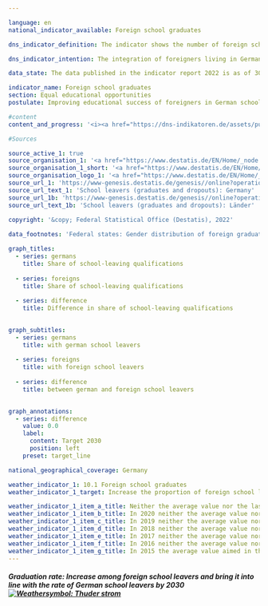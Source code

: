 ```yaml
---

language: en    
national_indicator_available: Foreign school graduates    

dns_indicator_definition: The indicator shows the number of foreign school graduates as a proportion of all the foreigners leaving schools in Germany in a particular school year. In this case, the term “graduates” refers to people who leave general-education schools with at least a Hauptschulabschluss, a lower secondary school leaving certificate.    

dns_indicator_intention: The integration of foreigners living in Germany is an important prerequisite for cohesion within our society. A necessary condition for successful integration is the acquisition of sufficient qualifications at school to open up subsequent educational and professional opportunities. The goals of the German Government are therefore to increase the share of foreign school graduates who obtain at least a lower secondary school leaving certificate and bringing it into line with the corresponding rate for German school leavers by 2030.    

data_state: The data published in the indicator report 2022 is as of 30.11.2022. The data shown on this platform is updated regularly, so that more current data may be available online than published in the <a href="https://dns-indikatoren.de/assets/publications/reports/en/2022.pdf">indicator report 2022</a>.    

indicator_name: Foreign school graduates    
section: Equal educational opportunities    
postulate: Improving educational success of foreigners in German schools    

#content     
content_and_progress: '<i><a href="https://dns-indikatoren.de/assets/publications/reports/en/2022.pdf">Text from the Indicator Report 2022 </a></i><br>The data for this indicator come from the school statistics compiled by the individual Länder. These statistics are generally derived from a full census for which a disclosure obligation applies. The Federal Statistical Office collates them to create a national result on the basis of the catalogue of definitions compiled by the Standing Conference of the Ministers of Education and Cultural Affairs. It is difficult to aggregate the Länder findings into a national whole because of the Länders’ different education policies with regard to, for example, moving between schools or the creation of qualification pathways for vocational schools. Even formal rules for how the disparate elements should be counted can only partially offset this difficulty.<br>Graduates are former pupils who have left a particular type of school with the relevant school leaving certificate. They include those who have moved to another general-education school to pursue an additional qualification.<br>Foreigners are defined as all those who are not German under Article 116 (1) of the Basic Law, i.e. who do not possess German citizenship. They include people who are stateless or whose citizenship status is unclear. Germans who also possess citizenship of another country do not count as foreigners.<br>In 2019, the proportion of all foreign school leavers who obtained at least a lower secondary school leaving certificate was 82.4%. This represents a slight increase compared with the previous year. If one splits the figures by gender, female foreign school leavers graduated at a rate of 85.5%, while the proportion was lower among their male counterparts, at 79.5%. The proportion of German school leavers obtaining at least a lower secondary school leaving certificate has remained fairly stable, most recently recorded as 94.5%.<br>The gap between the share of foreign and German pupils graduating from school has risen slightly from 11.9 percentage points in 1996 to 12.2 percentage points in 2019. After tending towards convergence until 2013, the figures diverged again until 2017 and have remained almost parallel since.<br>To break the figures down by types of certificate obtained, 31.0% of foreign pupils who graduated from general schools achieved a lower secondary school leaving certificate in 2019, while 36.8% completed their schooling with an intermediate secondary school leaving certificate and 14.5% gained university-entrance qualifications. Among German school graduates, 15.5% received a lower secondary school leaving certificate, 42.7% gained an intermediate secondary school leaving certificate and 36.8% earned university-entrance qualifications. This leaves young foreigners considerably under-represented in comparison to Germans, especially when it comes to the higher-level school leaving certificates.'    

#Sources    

source_active_1: true
source_organisation_1: '<a href="https://www.destatis.de/EN/Home/_node.html">Federal Statistical Office</a>'
source_organisation_1_short: '<a href="https://www.destatis.de/EN/Home/_node.html">Federal Statistical Office</a>'
source_organisation_logo_1: '<a href="https://www.destatis.de/EN/Home/_node.html"><img src="https://dnsUpgradeEnvironment.github.io/dns-indicators/en/public/OrgImgDe/destatis.png" alt="Federal Statistical Office" title=" Click here to visit the homepage of the organizationFederal Statistical Office" style="height:60px; width:148px; border: transparent"/></a>'
source_url_1: 'https://www-genesis.destatis.de/genesis//online?operation=table&code=21111-0004&bypass=true&levelindex=0&levelid=1660823284613&language=en'
source_url_text_1: 'School leavers (graduates and dropouts): Germany'
source_url_1b: 'https://www-genesis.destatis.de/genesis//online?operation=table&code=21111-0013&bypass=true&levelindex=1&levelid=1660810680251&language=en'
source_url_text_1b: 'School leavers (graduates and dropouts): Länder'
    
copyright: '&copy; Federal Statistical Office (Destatis), 2022'    

data_footnotes: 'Federal states: Gender distribution of foreign graduates/leavers partially estimated.<br>• Data based on a special evaluation.'    

graph_titles: 
  - series: germans
    title: Share of school-leaving qualifications
    
  - series: foreigns
    title: Share of school-leaving qualifications
    
  - series: difference
    title: Difference in share of school-leaving qualifications
        

graph_subtitles: 
  - series: germans
    title: with german school leavers
    
  - series: foreigns
    title: with foreign school leavers
    
  - series: difference
    title: between german and foreign school leavers
        

graph_annotations:
  - series: difference
    value: 0.0
    label:
      content: Target 2030
      position: left
    preset: target_line        

national_geographical_coverage: Germany    

weather_indicator_1: 10.1 Foreign school graduates
weather_indicator_1_target: Increase the proportion of foreign school leavers with a least a secondary general school certificate and bring into line with that of German school leavers by 2030

weather_indicator_1_item_a_title: Neither the average value nor the last change points in the right direction.
weather_indicator_1_item_b_title: In 2020 neither the average value nor the last change pointed in the right direction.
weather_indicator_1_item_c_title: In 2019 neither the average value nor the last change pointed in the right direction.
weather_indicator_1_item_d_title: In 2018 neither the average value nor the last change pointed in the right direction.
weather_indicator_1_item_e_title: In 2017 neither the average value nor the last change pointed in the right direction.
weather_indicator_1_item_f_title: In 2016 neither the average value nor the last change pointed in the right direction.
weather_indicator_1_item_g_title: In 2015 the average value aimed in the wrong direction or indicates stagnation, but the previous year had shown a turn in the desired direction.    
---
```



<div>
  <div class="my-header">
    <h5>Graduation rate: Increase among foreign school leavers and bring it into line with the rate of German school leavers by 2030
      <a href="https://dnsUpgradeEnvironment.github.io/dns-indicators/en/status"><img src="https://g205sdgs.github.io/sdg-indicators/public/Wettersymbole/Blitz.png" title="In 2021 neither the average value nor the last change pointed in the right direction." alt="Weathersymbol: Thuder strom"/>
      </a>
    </h5>
  </div>
  <div class="my-header-note">
  </div>
</div>